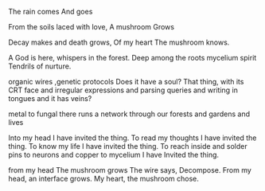 The rain comes
And goes

From the soils
laced with love,
A mushroom
Grows

Decay makes and death grows,
Of my heart
The mushroom knows.

A God is here,
whispers in the forest.
Deep among the roots
mycelium spirit
Tendrils of nurture.

organic wires ,genetic protocols
Does it have a soul? That thing, with its
CRT face and irregular expressions and
parsing queries and writing in tongues
and it
has veins?

metal to fungal
there runs a network
through our forests and gardens
and lives

Into my head I have invited the thing.
To read my thoughts I have invited the thing.
To know my life I have invited the thing.
To reach inside and solder pins to neurons and copper to mycelium I have
Invited the thing.

from my head
The mushroom grows
The wire says,
Decompose.
From my head,
an interface grows.
My heart,
the mushroom chose.
